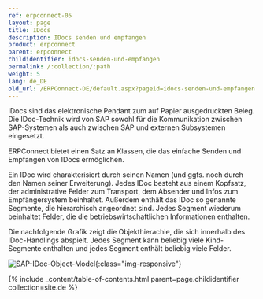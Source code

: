 ```yaml
---
ref: erpconnect-05
layout: page
title: IDocs
description: IDocs senden und empfangen
product: erpconnect
parent: erpconnect
childidentifier: idocs-senden-und-empfangen
permalink: /:collection/:path
weight: 5
lang: de_DE
old_url: /ERPConnect-DE/default.aspx?pageid=idocs-senden-und-empfangen
---
```


IDocs sind das elektronische Pendant zum auf Papier ausgedruckten Beleg. Die IDoc-Technik wird von SAP sowohl für die Kommunikation zwischen SAP-Systemen als auch zwischen SAP und externen Subsystemen eingesetzt.

ERPConnect bietet einen Satz an Klassen, die das einfache Senden und Empfangen von IDocs ermöglichen.

Ein IDoc wird charakterisiert durch seinen Namen (und ggfs. noch durch den Namen seiner Erweiterung). Jedes IDoc besteht aus einem Kopfsatz, der administrative Felder zum Transport, dem Absender und Infos zum Empfängersystem beinhaltet. Außerdem enthält das IDoc so genannte Segmente, die hierarchisch angeordnet sind. Jedes Segment wiederum beinhaltet Felder, die die betriebswirtschaftlichen Informationen enthalten.

Die nachfolgende Grafik zeigt die Objekthierachie, die sich innerhalb des IDoc-Handlings abspielt. Jedes Segment kann beliebig viele Kind-Segmente enthalten und jedes Segment enthält beliebig viele Felder.

![SAP-IDoc-Object-Model](/img/content/SAP-IDoc-Object-Model.png){:class="img-responsive"}

{% include _content/table-of-contents.html parent=page.childidentifier collection=site.de %}